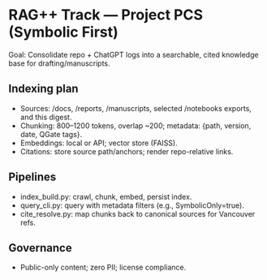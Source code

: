 # RAG++ Track — Project PCS (Symbolic First)

Goal: Consolidate repo + ChatGPT logs into a searchable, cited knowledge base for drafting/manuscripts.

## Indexing plan
- Sources: /docs, /reports, /manuscripts, selected /notebooks exports, and this digest.
- Chunking: 800–1200 tokens, overlap ~200; metadata: {path, version, date, QGate tags}.
- Embeddings: local or API; vector store (FAISS). 
- Citations: store source path/anchors; render repo-relative links.

## Pipelines
- index_build.py: crawl, chunk, embed, persist index.
- query_cli.py: query with metadata filters (e.g., SymbolicOnly=true).
- cite_resolve.py: map chunks back to canonical sources for Vancouver refs.

## Governance
- Public-only content; zero PII; license compliance.
